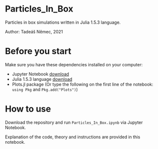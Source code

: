 # Particles_In_Box
Particles in box simulations written in Julia 1.5.3 language.

Author: Tadeáš Němec, 2021

# Before you start
Make sure you have these dependencies installed on your computer: 
* Jupyter Notebook [download](https://jupyter.org/install)
* Julia 1.5.3 language [download](https://julialang.org/downloads/)
* Plots.jl package (Or type the following on the first line of the notebook: ```using Pkg``` and ```Pkg.add("Plots")```)

# How to use
Download the repository and run ```Particles_In_Box.ipynb``` via Jupyter Notebook.

Explanation of the code, theory and instructions are provided in this notebook.

